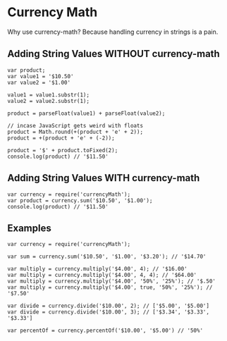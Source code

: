 # Currency Math
Why use currency-math? Because handling currency in strings is a pain.

## Adding String Values WITHOUT currency-math
```
var product;
var value1 = '$10.50'
var value2 = '$1.00'

value1 = value1.substr(1);
value2 = value2.substr(1);

product = parseFloat(value1) + parseFloat(value2);

// incase JavaScript gets weird with floats
product = Math.round(+(product + 'e' + 2));
product = +(product + 'e' + (-2));

product = '$' + product.toFixed(2);
console.log(product) // '$11.50'
```

## Adding String Values WITH currency-math
```
var currency = require('currencyMath');
var product = currency.sum('$10.50', '$1.00'); 
console.log(product) // '$11.50'
```

## Examples
```
var currency = require('currencyMath');

var sum = currency.sum('$10.50', '$1.00', '$3.20'); // '$14.70'

var multiply = currency.multiply('$4.00', 4); // '$16.00'
var multiply = currency.multiply('$4.00', 4, 4); // '$64.00'
var multiply = currency.multiply('$4.00', '50%', '25%'); // '$.50'
var multiply = currency.multiply('$4.00', true, '50%', '25%'); // '$7.50'

var divide = currency.divide('$10.00', 2); // ['$5.00', '$5.00']
var divide = currency.divide('$10.00', 3); // ['$3.34', '$3.33', '$3.33']

var percentOf = currency.percentOf('$10.00', '$5.00') // '50%' 
```